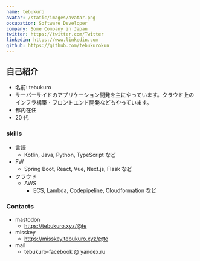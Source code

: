```yaml
---
name: tebukuro
avatar: /static/images/avatar.png
occupation: Software Developer
company: Some Company in Japan
twitter: https://twitter.com/Twitter
linkedin: https://www.linkedin.com
github: https://github.com/tebukurokun
---
```


## 自己紹介

- 名前: tebukuro
- サーバーサイドのアプリケーション開発を主にやっています。クラウド上のインフラ構築・フロントエンド開発などもやっています。
- 都内在住
- 20 代

### skills

- 言語
  - Kotlin, Java, Python, TypeScript など
- FW
  - Spring Boot, React, Vue, Next.js, Flask など
- クラウド
  - AWS
    - ECS, Lambda, Codepipeline, Cloudformation など

### Contacts

- mastodon
  - https://tebukuro.xyz/@te
- misskey
  - https://misskey.tebukuro.xyz/@te
- mail
  - tebukuro-facebook @ yandex.ru
